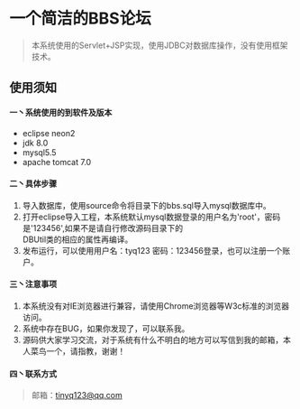 一个简洁的BBS论坛
==
>本系统使用的Servlet+JSP实现，使用JDBC对数据库操作，没有使用框架技术。

使用须知
--
 #### 一丶系统使用的到软件及版本
 * eclipse neon2
 * jdk 8.0
 * mysql5.5
 * apache tomcat 7.0
 #### 二丶具体步骤
 1. 导入数据库，使用source命令将目录下的bbs.sql导入mysql数据库中。
 2. 打开eclipse导入工程，本系统默认mysql数据登录的用户名为'root'，密码是'123456',如果不是请自行修改源码目录下的<br>DBUtil类的相应的属性再编译。
 3. 发布运行，可以使用用户名：tyq123 密码：123456登录，也可以注册一个账户。
 #### 三丶注意事项
 1. 本系统没有对IE浏览器进行兼容，请使用Chrome浏览器等W3c标准的浏览器访问。
 2. 系统中存在BUG，如果你发现了，可以联系我。
 3. 源码供大家学习交流，对于系统有什么不明白的地方可以写信到我的邮箱，本人菜鸟一个，请指教，谢谢！
 #### 四丶联系方式
 > 邮箱：tinyq123@qq.com
